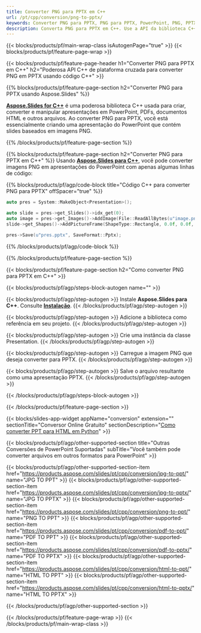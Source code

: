```yaml
---
title: Converter PNG para PPTX em C++
url: /pt/cpp/conversion/png-to-pptx/
keywords: Converter PNG para PPTX, PNG para PPTX, PowerPoint, PNG, PPTX, API C++, Biblioteca C++
description: Converta PNG para PPTX em C++. Use a API da biblioteca C++ para converter imagens PNG em PowerPoint
---
```


{{< blocks/products/pf/main-wrap-class isAutogenPage="true" >}}
{{< blocks/products/pf/feature-page-wrap >}}

{{< blocks/products/pf/feature-page-header h1="Converter PNG para PPTX em C++" h2="Poderosa API C++ de plataforma cruzada para converter PNG em PPTX usando código C++" >}}

{{% blocks/products/pf/feature-page-section h2="Converter PNG para PPTX usando Aspose.Slides" %}}

[**Aspose.Slides for C++**](https://products.aspose.com/slides/pt/cpp/) é uma poderosa biblioteca C++ usada para criar, converter e manipular apresentações em PowerPoint, PDFs, documentos HTML e outros arquivos. Ao converter PNG para PPTX, você está essencialmente criando uma apresentação do PowerPoint que contém slides baseados em imagens PNG.

{{% /blocks/products/pf/feature-page-section %}}


{{% blocks/products/pf/feature-page-section  h2="Converter PNG para PPTX em C++" %}}
Usando [**Aspose.Slides para C++**](https://products.aspose.com/slides/pt/cpp/), você pode converter imagens PNG em apresentações do PowerPoint com apenas algumas linhas de código:

{{% blocks/products/pf/agp/code-block title="Código C++ para converter PNG para PPTX" offSpacer="true" %}}
```cpp
auto pres = System::MakeObject<Presentation>();

auto slide = pres->get_Slides()->idx_get(0);
auto image = pres->get_Images()->AddImage(File::ReadAllBytes(u"image.png"));
slide->get_Shapes()->AddPictureFrame(ShapeType::Rectangle, 0.0f, 0.0f, 720.0f, 540.0f, image);

pres->Save(u"pres.pptx", SaveFormat::Pptx);
```
{{% /blocks/products/pf/agp/code-block %}}

{{% /blocks/products/pf/feature-page-section %}}




{{< blocks/products/pf/feature-page-section  h2="Como converter PNG para PPTX em C++" >}}


{{< blocks/products/pf/agp/steps-block-autogen name="" >}}


{{< blocks/products/pf/agp/step-autogen >}}
Instale **Aspose.Slides para C++**. Consulte [**Instalação**](https://docs.aspose.com/slides/cpp/installation/).
{{< /blocks/products/pf/agp/step-autogen >}}

{{< blocks/products/pf/agp/step-autogen >}}
Adicione a biblioteca como referência em seu projeto.
{{< /blocks/products/pf/agp/step-autogen >}}

{{< blocks/products/pf/agp/step-autogen >}}
Crie uma instância da classe Presentation.
{{< /blocks/products/pf/agp/step-autogen >}}

{{< blocks/products/pf/agp/step-autogen >}}
Carregue a imagem PNG que deseja converter para PPTX.
{{< /blocks/products/pf/agp/step-autogen >}}

{{< blocks/products/pf/agp/step-autogen >}}
Salve o arquivo resultante como uma apresentação PPTX.
{{< /blocks/products/pf/agp/step-autogen >}}


{{< /blocks/products/pf/agp/steps-block-autogen >}}


{{< /blocks/products/pf/feature-page-section >}}




{{< blocks/slides-app-widget  appName="conversion" extension="" sectionTitle="Conversor Online Gratuito" sectionDescription="[Como converter PPT para HTML em Python](https://products.aspose.com/slides/pt/en/python-net/conversion/ppt-to-html/)" >}}

{{< blocks/products/pf/agp/other-supported-section title="Outras Conversões de PowerPoint Suportadas" subTitle="Você também pode converter arquivos em outros formatos para PowerPoint" >}}

{{< blocks/products/pf/agp/other-supported-section-item href="https://products.aspose.com/slides/pt/cpp/conversion/jpg-to-ppt/" name="JPG TO PPT" >}}
{{< blocks/products/pf/agp/other-supported-section-item href="https://products.aspose.com/slides/pt/cpp/conversion/jpg-to-pptx/" name="JPG TO PPTX" >}}
{{< blocks/products/pf/agp/other-supported-section-item href="https://products.aspose.com/slides/pt/cpp/conversion/png-to-ppt/" name="PNG TO PPT" >}}
{{< blocks/products/pf/agp/other-supported-section-item href="https://products.aspose.com/slides/pt/cpp/conversion/pdf-to-ppt/" name="PDF TO PPT" >}}
{{< blocks/products/pf/agp/other-supported-section-item href="https://products.aspose.com/slides/pt/cpp/conversion/pdf-to-pptx/" name="PDF TO PPTX" >}}
{{< blocks/products/pf/agp/other-supported-section-item href="https://products.aspose.com/slides/pt/cpp/conversion/html-to-ppt/" name="HTML TO PPT" >}}
{{< blocks/products/pf/agp/other-supported-section-item href="https://products.aspose.com/slides/pt/cpp/conversion/html-to-pptx/" name="HTML TO PPTX" >}}


{{< /blocks/products/pf/agp/other-supported-section >}}

{{< /blocks/products/pf/feature-page-wrap >}}
{{< /blocks/products/pf/main-wrap-class >}}